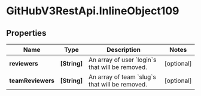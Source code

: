 # GitHubV3RestApi.InlineObject109

## Properties

Name | Type | Description | Notes
------------ | ------------- | ------------- | -------------
**reviewers** | **[String]** | An array of user &#x60;login&#x60;s that will be removed. | [optional] 
**teamReviewers** | **[String]** | An array of team &#x60;slug&#x60;s that will be removed. | [optional] 


